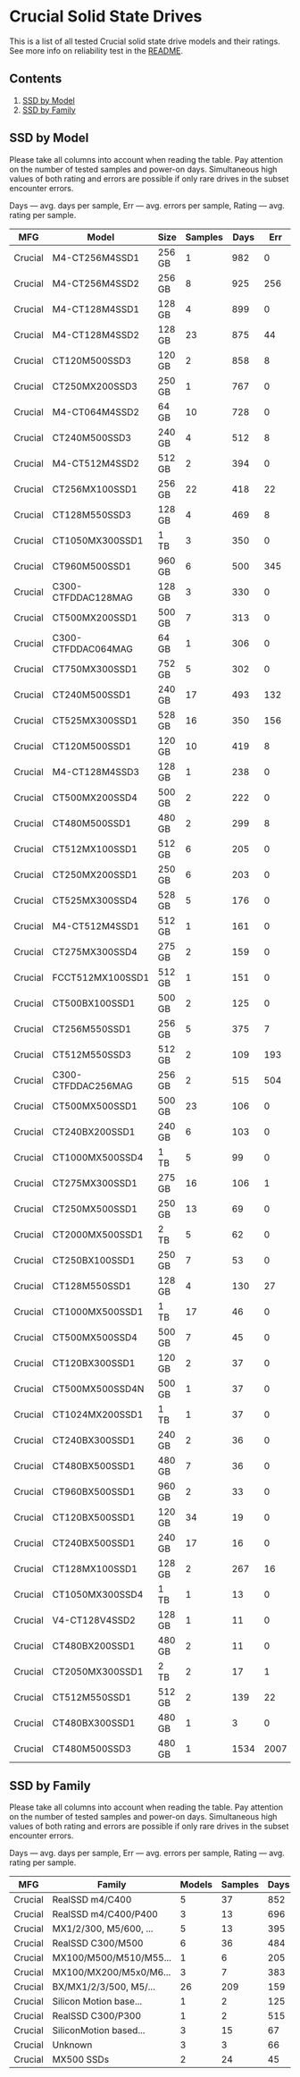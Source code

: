 Crucial Solid State Drives
==========================

This is a list of all tested Crucial solid state drive models and their ratings. See
more info on reliability test in the [README](https://github.com/linuxhw/SMART).

Contents
--------

1. [ SSD by Model  ](#ssd-by-model)
2. [ SSD by Family ](#ssd-by-family)

SSD by Model
------------

Please take all columns into account when reading the table. Pay attention on the
number of tested samples and power-on days. Simultaneous high values of both rating
and errors are possible if only rare drives in the subset encounter errors.

Days   — avg. days per sample,
Err    — avg. errors per sample,
Rating — avg. rating per sample.

| MFG       | Model              | Size   | Samples | Days  | Err   | Rating |
|-----------|--------------------|--------|---------|-------|-------|--------|
| Crucial   | M4-CT256M4SSD1     | 256 GB | 1       | 982   | 0     | 2.69   |
| Crucial   | M4-CT256M4SSD2     | 256 GB | 8       | 925   | 256   | 2.47   |
| Crucial   | M4-CT128M4SSD1     | 128 GB | 4       | 899   | 0     | 2.46   |
| Crucial   | M4-CT128M4SSD2     | 128 GB | 23      | 875   | 44    | 2.36   |
| Crucial   | CT120M500SSD3      | 120 GB | 2       | 858   | 8     | 2.34   |
| Crucial   | CT250MX200SSD3     | 250 GB | 1       | 767   | 0     | 2.10   |
| Crucial   | M4-CT064M4SSD2     | 64 GB  | 10      | 728   | 0     | 2.00   |
| Crucial   | CT240M500SSD3      | 240 GB | 4       | 512   | 8     | 1.21   |
| Crucial   | M4-CT512M4SSD2     | 512 GB | 2       | 394   | 0     | 1.08   |
| Crucial   | CT256MX100SSD1     | 256 GB | 22      | 418   | 22    | 1.00   |
| Crucial   | CT128M550SSD3      | 128 GB | 4       | 469   | 8     | 1.00   |
| Crucial   | CT1050MX300SSD1    | 1 TB   | 3       | 350   | 0     | 0.96   |
| Crucial   | CT960M500SSD1      | 960 GB | 6       | 500   | 345   | 0.94   |
| Crucial   | C300-CTFDDAC128MAG | 128 GB | 3       | 330   | 0     | 0.91   |
| Crucial   | CT500MX200SSD1     | 500 GB | 7       | 313   | 0     | 0.86   |
| Crucial   | C300-CTFDDAC064MAG | 64 GB  | 1       | 306   | 0     | 0.84   |
| Crucial   | CT750MX300SSD1     | 752 GB | 5       | 302   | 0     | 0.83   |
| Crucial   | CT240M500SSD1      | 240 GB | 17      | 493   | 132   | 0.73   |
| Crucial   | CT525MX300SSD1     | 528 GB | 16      | 350   | 156   | 0.71   |
| Crucial   | CT120M500SSD1      | 120 GB | 10      | 419   | 8     | 0.67   |
| Crucial   | M4-CT128M4SSD3     | 128 GB | 1       | 238   | 0     | 0.65   |
| Crucial   | CT500MX200SSD4     | 500 GB | 2       | 222   | 0     | 0.61   |
| Crucial   | CT480M500SSD1      | 480 GB | 2       | 299   | 8     | 0.61   |
| Crucial   | CT512MX100SSD1     | 512 GB | 6       | 205   | 0     | 0.56   |
| Crucial   | CT250MX200SSD1     | 250 GB | 6       | 203   | 0     | 0.56   |
| Crucial   | CT525MX300SSD4     | 528 GB | 5       | 176   | 0     | 0.48   |
| Crucial   | M4-CT512M4SSD1     | 512 GB | 1       | 161   | 0     | 0.44   |
| Crucial   | CT275MX300SSD4     | 275 GB | 2       | 159   | 0     | 0.44   |
| Crucial   | FCCT512MX100SSD1   | 512 GB | 1       | 151   | 0     | 0.41   |
| Crucial   | CT500BX100SSD1     | 500 GB | 2       | 125   | 0     | 0.34   |
| Crucial   | CT256M550SSD1      | 256 GB | 5       | 375   | 7     | 0.33   |
| Crucial   | CT512M550SSD3      | 512 GB | 2       | 109   | 193   | 0.30   |
| Crucial   | C300-CTFDDAC256MAG | 256 GB | 2       | 515   | 504   | 0.29   |
| Crucial   | CT500MX500SSD1     | 500 GB | 23      | 106   | 0     | 0.29   |
| Crucial   | CT240BX200SSD1     | 240 GB | 6       | 103   | 0     | 0.28   |
| Crucial   | CT1000MX500SSD4    | 1 TB   | 5       | 99    | 0     | 0.27   |
| Crucial   | CT275MX300SSD1     | 275 GB | 16      | 106   | 1     | 0.25   |
| Crucial   | CT250MX500SSD1     | 250 GB | 13      | 69    | 0     | 0.19   |
| Crucial   | CT2000MX500SSD1    | 2 TB   | 5       | 62    | 0     | 0.17   |
| Crucial   | CT250BX100SSD1     | 250 GB | 7       | 53    | 0     | 0.15   |
| Crucial   | CT128M550SSD1      | 128 GB | 4       | 130   | 27    | 0.14   |
| Crucial   | CT1000MX500SSD1    | 1 TB   | 17      | 46    | 0     | 0.13   |
| Crucial   | CT500MX500SSD4     | 500 GB | 7       | 45    | 0     | 0.12   |
| Crucial   | CT120BX300SSD1     | 120 GB | 2       | 37    | 0     | 0.10   |
| Crucial   | CT500MX500SSD4N    | 500 GB | 1       | 37    | 0     | 0.10   |
| Crucial   | CT1024MX200SSD1    | 1 TB   | 1       | 37    | 0     | 0.10   |
| Crucial   | CT240BX300SSD1     | 240 GB | 2       | 36    | 0     | 0.10   |
| Crucial   | CT480BX500SSD1     | 480 GB | 7       | 36    | 0     | 0.10   |
| Crucial   | CT960BX500SSD1     | 960 GB | 2       | 33    | 0     | 0.09   |
| Crucial   | CT120BX500SSD1     | 120 GB | 34      | 19    | 0     | 0.05   |
| Crucial   | CT240BX500SSD1     | 240 GB | 17      | 16    | 0     | 0.05   |
| Crucial   | CT128MX100SSD1     | 128 GB | 2       | 267   | 16    | 0.04   |
| Crucial   | CT1050MX300SSD4    | 1 TB   | 1       | 13    | 0     | 0.04   |
| Crucial   | V4-CT128V4SSD2     | 128 GB | 1       | 11    | 0     | 0.03   |
| Crucial   | CT480BX200SSD1     | 480 GB | 2       | 11    | 0     | 0.03   |
| Crucial   | CT2050MX300SSD1    | 2 TB   | 2       | 17    | 1     | 0.02   |
| Crucial   | CT512M550SSD1      | 512 GB | 2       | 139   | 22    | 0.01   |
| Crucial   | CT480BX300SSD1     | 480 GB | 1       | 3     | 0     | 0.01   |
| Crucial   | CT480M500SSD3      | 480 GB | 1       | 1534  | 2007  | 0.00   |

SSD by Family
-------------

Please take all columns into account when reading the table. Pay attention on the
number of tested samples and power-on days. Simultaneous high values of both rating
and errors are possible if only rare drives in the subset encounter errors.

Days   — avg. days per sample,
Err    — avg. errors per sample,
Rating — avg. rating per sample.

| MFG       | Family                 | Models | Samples | Days  | Err   | Rating |
|-----------|------------------------|--------|---------|-------|-------|--------|
| Crucial   | RealSSD m4/C400        | 5      | 37      | 852   | 83    | 2.30   |
| Crucial   | RealSSD m4/C400/P400   | 3      | 13      | 696   | 0     | 1.91   |
| Crucial   | MX1/2/300, M5/600, ... | 5      | 13      | 395   | 37    | 0.94   |
| Crucial   | RealSSD C300/M500      | 6      | 36      | 484   | 121   | 0.77   |
| Crucial   | MX100/M500/M510/M55... | 1      | 6       | 205   | 0     | 0.56   |
| Crucial   | MX100/MX200/M5x0/M6... | 3      | 7       | 383   | 5     | 0.55   |
| Crucial   | BX/MX1/2/3/500, M5/... | 26     | 209     | 159   | 25    | 0.38   |
| Crucial   | Silicon Motion base... | 1      | 2       | 125   | 0     | 0.34   |
| Crucial   | RealSSD C300/P300      | 1      | 2       | 515   | 504   | 0.29   |
| Crucial   | SiliconMotion based... | 3      | 15      | 67    | 0     | 0.19   |
| Crucial   | Unknown                | 3      | 3       | 66    | 0     | 0.18   |
| Crucial   | MX500 SSDs             | 2      | 24      | 45    | 0     | 0.13   |
